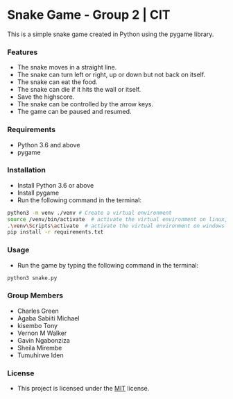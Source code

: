 # Snake Game - Group 2 | CIT
This is a simple snake game created in Python using the pygame library.

### Features
* The snake moves in a straight line.
* The snake can turn left or right, up or down but not back on itself.
* The snake can eat the food.
* The snake can die if it hits the wall or itself.
* Save the highscore.
* The snake can be controlled by the arrow keys.
* The game can be paused and resumed.

### Requirements
* Python 3.6 and above
* pygame

### Installation
* Install Python 3.6 or above
* Install pygame
* Run the following command in the terminal:
```bash
python3 -m venv ./venv # Create a virtual environment
source /venv/bin/activate  # activate the virtual environment on linux, mac
.\venv\Scripts\activate  # activate the virtual environment on windows
pip install -r requirements.txt
```

### Usage
* Run the game by typing the following command in the terminal:
```bash
python3 snake.py
```

### Group Members
* Charles Green
* Agaba Sabiiti Michael
* kisembo Tony
* Vernon M Walker
* Gavin Ngabonziza
* Sheila Mirembe
* Tumuhirwe Iden



### License
* This project is licensed under the [MIT](/LICENSE) license.
